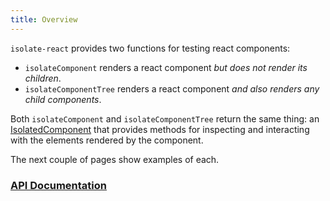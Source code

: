 ```yaml
---
title: Overview
---
```


`isolate-react` provides two functions for testing react components:

- `isolateComponent` renders a react component *but does not render its children*.
- `isolateComponentTree` renders a react component *and also renders any child components*.

Both `isolateComponent` and `isolateComponentTree` return the same thing: an [IsolatedComponent](./api#IsolatedComponent) that provides methods for inspecting and interacting with the elements rendered by the component.
 
The next couple of pages show examples of each.


### [API Documentation](./api.md)

